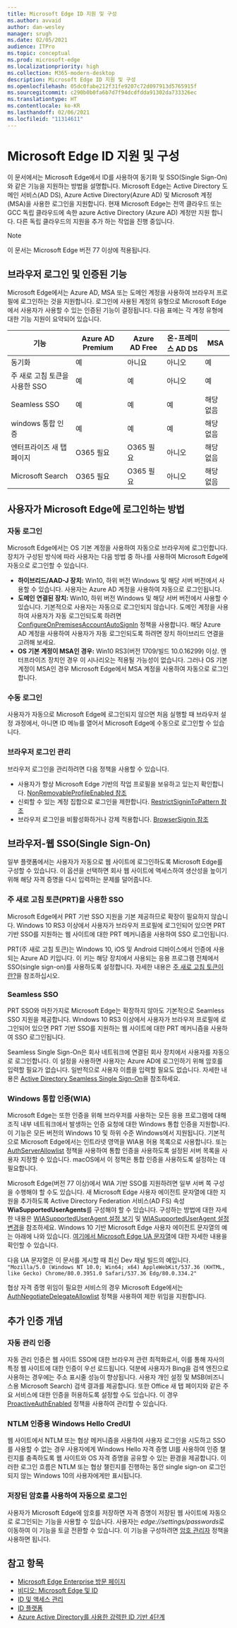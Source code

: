 ```yaml
---
title: Microsoft Edge ID 지원 및 구성
ms.author: avvaid
author: dan-wesley
manager: srugh
ms.date: 02/05/2021
audience: ITPro
ms.topic: conceptual
ms.prod: microsoft-edge
ms.localizationpriority: high
ms.collection: M365-modern-desktop
description: Microsoft Edge ID 지원 및 구성
ms.openlocfilehash: 05dc0fabe212f31fe9207c72d097913d5765915f
ms.sourcegitcommit: c290b0b0fa6b7d7f94dcdfdda91302da733326ec
ms.translationtype: HT
ms.contentlocale: ko-KR
ms.lasthandoff: 02/06/2021
ms.locfileid: "11314611"
---
```

# Microsoft Edge ID 지원 및 구성

이 문서에서는 Microsoft Edge에서 ID를 사용하여 동기화 및 SSO(Single Sign-On)와 같은 기능을 지원하는 방법을 설명합니다. Microsoft Edge는 Active Directory 도메인 서비스(AD DS), Azure Active Directory(Azure AD) 및 Microsoft 계정(MSA)을 사용한 로그인을 지원합니다. 현재 Microsoft Edge는 전역 클라우드 또는 GCC 독립 클라우드에 속한 azure Active Directory (Azure AD) 계정만 지원 합니다. 다른 독립 클라우드의 지원을 추가 하는 작업을 진행 중입니다.

> [!NOTE]
> 이 문서는 Microsoft Edge 버전 77 이상에 적용됩니다.

## 브라우저 로그인 및 인증된 기능

Microsoft Edge에서는 Azure AD, MSA 또는 도메인 계정을 사용하여 브라우저 프로필에 로그인하는 것을 지원합니다. 로그인에 사용된 계정의 유형으로 Microsoft Edge에서 사용자가 사용할 수 있는 인증된 기능이 결정됩니다. 다음 표에는 각 계정 유형에 대한 기능 지원이 요약되어 있습니다.

| 기능   | Azure AD Premium | Azure AD Free | 온-프레미스 AD DS | MSA     |
|----|------------------|---------------|----------------|---------|
| 동기화 | 예 | 아니요 | 아니오 | 예 |
| 주 새로 고침 토큰을 사용한 SSO | 예 | 예 | 아니오 | 예 |
| Seamless SSO | 예 | 예 | 예 | 해당 없음 |
| windows 통합 인증 | 예 | 예 | 예 | 해당 없음 |
| 엔터프라이즈 새 탭 페이지 | O365 필요 |   O365 필요 | 아니오 | 해당 없음 |
| Microsoft Search | O365 필요 | O365 필요 | 아니오 | 해당 없음 |

## 사용자가 Microsoft Edge에 로그인하는 방법

### 자동 로그인

Microsoft Edge에서는 OS 기본 계정을 사용하여 자동으로 브라우저에 로그인합니다. 장치가 구성된 방식에 따라 사용자는 다음 방법 중 하나를 사용하여 Microsoft Edge에 자동으로 로그인할 수 있습니다.

- **하이브리드/AAD-J 장치:** Win10, 하위 버전 Windows 및 해당 서버 버전에서 사용할 수 있습니다.
사용자는 Azure AD 계정을 사용하여 자동으로 로그인됩니다.
- **도메인 연결된 장치:** Win10, 하위 버전 Windows 및 해당 서버 버전에서 사용할 수 있습니다.
기본적으로 사용자는 자동으로 로그인되지 않습니다. 도메인 계정을 사용하여 사용자가 자동 로그인되도록 하려면 [ConfigureOnPremisesAccountAutoSignIn](https://docs.microsoft.com/deployedge/microsoft-edge-policies#configureonpremisesaccountautosignin) 정책을 사용합니다. 해당 Azure AD 계정을 사용하여 사용자가 자동 로그인되도록 하려면 장치 하이브리드 연결을 고려해 보세요.
- **OS 기본 계정이 MSA인 경우:** Win10 RS3(버전 1709/빌드 10.0.16299) 이상. 엔터프라이즈 장치인 경우 이 시나리오는 적용될 가능성이 없습니다. 그러나 OS 기본 계정이 MSA인 경우 Microsoft Edge에서 MSA 계정을 사용하여 자동으로 로그인합니다.

### 수동 로그인

사용자가 자동으로 Microsoft Edge에 로그인되지 않으면 처음 실행할 때 브라우저 설정 과정에서, 아니면 ID 메뉴를 열어서 Microsoft Edge에 수동으로 로그인할 수 있습니다.

### 브라우저 로그인 관리

브라우저 로그인을 관리하려면 다음 정책을 사용할 수 있습니다.

- 사용자가 항상 Microsoft Edge 기반의 작업 프로필을 보유하고 있는지 확인합니다. [NonRemovableProfileEnabled 참조](https://docs.microsoft.com/deployedge/microsoft-edge-policies#nonremovableprofileenabled)
- 신뢰할 수 있는 계정 집합으로 로그인을 제한합니다. [RestrictSigninToPattern 참조](https://docs.microsoft.com/deployedge/microsoft-edge-policies#restrictsignintopattern)
- 브라우저 로그인을 비활성화하거나 강제 적용합니다. [BrowserSignin 참조](https://docs.microsoft.com/deployedge/microsoft-edge-policies#browsersignin)

## 브라우저-웹 SSO(Single Sign-On)

일부 플랫폼에서는 사용자가 자동으로 웹 사이트에 로그인하도록 Microsoft Edge를 구성할 수 있습니다. 이 옵션을 선택하면 회사 웹 사이트에 액세스하여 생산성을 높이기 위해 해당 자격 증명을 다시 입력하는 문제를 덜어줍니다.

### 주 새로 고침 토큰(PRT)을 사용한 SSO

Microsoft Edge에서 PRT 기반 SSO 지원을 기본 제공하므로 확장이 필요하지 않습니다. Windows 10 RS3 이상에서 사용자가 브라우저 프로필에 로그인되어 있으면 PRT 기반 SSO를 지원하는 웹 사이트에 대한 PRT 메커니즘을 사용하여 SSO 로그인됩니다.

PRT(주 새로 고침 토큰)는 Windows 10, iOS 및 Android 디바이스에서 인증에 사용되는 Azure AD 키입니다. 이 키는 해당 장치에서 사용되는 응용 프로그램 전체에서 SSO(single sign-on)를 사용하도록 설정합니다. 자세한 내용은 [주 새로 고침 토큰이란?](https://docs.microsoft.com/azure/active-directory/devices/concept-primary-refresh-token)을 참조하십시오.

### Seamless SSO

PRT SSO와 마찬가지로 Microsoft Edge는 확장하지 않아도 기본적으로 Seamless SSO 지원을 제공합니다. Windows 10 RS3 이상에서 사용자가 브라우저 프로필에 로그인되어 있으면 PRT 기반 SSO를 지원하는 웹 사이트에 대한 PRT 메커니즘을 사용하여 SSO 로그인됩니다.

Seamless Single Sign-On은 회사 네트워크에 연결된 회사 장치에서 사용자를 자동으로 로그인합니다. 이 설정을 사용하면 사용자는 Azure AD에 로그인하기 위해 암호를 입력할 필요가 없습니다. 일반적으로 사용자 이름을 입력할 필요도 없습니다. 자세한 내용은 [Active Directory Seamless Single Sign-On](https://docs.microsoft.com/azure/active-directory/hybrid/how-to-connect-sso)을 참조하세요.

### Windows 통합 인증(WIA)

Microsoft Edge는 또한 인증을 위해 브라우저를 사용하는 모든 응용 프로그램에 대해 조직 내부 네트워크에서 발생하는 인증 요청에 대한 Windows 통합 인증을 지원합니다. 이 기능은 모든 버전의 Windows 10 및 하위 수준 Windows에서 지원됩니다. 기본적으로 Microsoft Edge에서는 인트라넷 영역을 WIA용 허용 목록으로 사용합니다. 또는 [AuthServerAllowlist](https://docs.microsoft.com/deployedge/microsoft-edge-policies#authserverallowlist) 정책을 사용하여 통합 인증을 사용하도록 설정된 서버 목록을 사용자 지정할 수 있습니다. macOS에서 이 정책은 통합 인증을 사용하도록 설정하는 데 필요합니다.

Microsoft Edge(버전 77 이상)에서 WIA 기반 SSO를 지원하려면 일부 서버 쪽 구성을 수행해야 할 수도 있습니다. 새 Microsoft Edge 사용자 에이전트 문자열에 대한 지원을 추가하도록 Active Directory Federation 서비스(AD FS) 속성 **WiaSupportedUserAgents**를 구성해야 할 수 있습니다. 구성하는 방법에 대한 자세한 내용은 [WIASupportedUserAgent 설정 보기](https://docs.microsoft.com/windows-server/identity/ad-fs/operations/configure-ad-fs-browser-wia#view-wiasupporteduseragent-settings) 및 [WIASupportedUserAgent 설정 변경](https://docs.microsoft.com/windows-server/identity/ad-fs/operations/configure-ad-fs-browser-wia#change-wiasupporteduseragent-settings)을 참조하세요. Windows 10 기반 Microsoft Edge 사용자 에이전트 문자열의 예는 아래에 나와 있습니다. [여기에서 Microsoft Edge UA 문자열](https://docs.microsoft.com/microsoft-edge/web-platform/user-agent-string)에 대한 자세한 내용을 확인할 수 있습니다. 

다음 UA 문자열은 이 문서를 게시할 때 최신 Dev 채널 빌드의 예입니다.<br> `"Mozilla/5.0 (Windows NT 10.0; Win64; x64) AppleWebKit/537.36 (KHTML, like Gecko) Chrome/80.0.3951.0 Safari/537.36 Edg/80.0.334.2"`

협상 자격 증명 위임이 필요한 서비스의 경우 Microsoft Edge에서는 [AuthNegotiateDelegateAllowlist](https://docs.microsoft.com/deployedge/microsoft-edge-policies#authnegotiatedelegateallowlist) 정책을 사용하여 제한 위임을 지원합니다.

## 추가 인증 개념

### 자동 관리 인증

자동 관리 인증은 웹 사이트 SSO에 대한 브라우저 관련 최적화로서, 이를 통해 자사의 특정 웹 사이트에 대한 인증이 우선 로드됩니다. 덕분에 사용자가 Bing을 검색 엔진으로 사용하는 경우에는 주소 표시줄 성능이 향상됩니다. 사용자 개인 설정 및 MSB(비즈니스용 Microsoft Search) 검색 결과를 제공합니다. 또한 Office 새 탭 페이지와 같은 주요 서비스에 대한 인증을 허용하도록 설정할 수도 있습니다. 이 경우 [ProactiveAuthEnabled]( https://docs.microsoft.com/deployedge/microsoft-edge-policies#proactiveauthenabled) 정책을 사용하여 관리할 수 있습니다.

### NTLM 인증용 Windows Hello CredUI

웹 사이트에서 NTLM 또는 협상 메커니즘을 사용하여 사용자 로그인을 시도하고 SSO를 사용할 수 없는 경우 사용자에게 Windows Hello 자격 증명 UI를 사용하여 인증 챌린지를 충족하도록 웹 사이트와 OS 자격 증명을 공유할 수 있는 환경을 제공합니다. 이러한 로그인 흐름은 NTLM 또는 협상 챌린지를 진행하는 동안 single sign-on 로그인되지 않는 Windows 10의 사용자에게만 표시됩니다.

### 저장된 암호를 사용하여 자동으로 로그인

사용자가 Microsoft Edge에 암호를 저장하면 자격 증명이 저장된 웹 사이트에 자동으로 로그인되는 기능을 사용할 수 있습니다. 사용자는 *edge://settings/passwords*로 이동하여 이 기능을 토글 전환할 수 있습니다. 이 기능을 구성하려면 [암호 관리자](https://docs.microsoft.com/deployedge/microsoft-edge-policies#password-manager-and-protection) 정책을 사용하면 됩니다.

## 참고 항목

- [Microsoft Edge Enterprise 방문 페이지](https://aka.ms/EdgeEnterprise)
- [비디오: Microsoft Edge 및 ID](microsoft-edge-video-identity.md)
- [ID 및 액세스 관리](https://www.microsoft.com/security/technology/identity-access-management)
- [ID 플랫폼](https://developer.microsoft.com/identity)
- [Azure Active Directory를 사용한 강력한 ID 기반 4단계](https://docs.microsoft.com/azure/active-directory/hybrid/four-steps)
